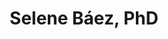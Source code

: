 ---
title: Selene Báez, PhD
description: Investigadora Postdoctoral PLN @University of Zurich
cover: https://somosnlp.github.io/assets/images/comunidad/selene_baez.jpg
website: 
twitter: 
linkedin: https://www.linkedin.com/in/selene-b%C3%A1ez-santamar%C3%ADa-53a1b496/
github: 
community: Ponente 2025
---
